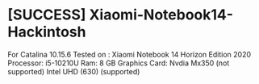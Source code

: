 # [SUCCESS] Xiaomi-Notebook14-Hackintosh

For Catalina 10.15.6 
Tested on : Xiaomi Notebook 14 Horizon Edition 2020 
Processor: i5-10210U 
Ram: 8 GB 
Graphics Card: Nvdia Mx350 (not supported) 
               Intel UHD (630) (supported) 
